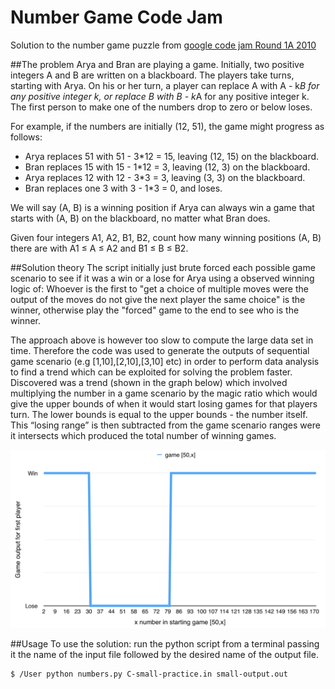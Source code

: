 # Number Game Code Jam
Solution to the number game puzzle from [google code jam Round 1A 2010](https://code.google.com/codejam/contest/544101/dashboard#s=p2)

##The problem
Arya and Bran are playing a game. Initially, two positive integers A and B are written on a blackboard. The players take turns, starting with Arya. On his or her turn, a player can replace A with A - k*B for any positive integer k, or replace B with B - k*A for any positive integer k. The first person to make one of the numbers drop to zero or below loses.

For example, if the numbers are initially (12, 51), the game might progress as follows:

- Arya replaces 51 with 51 - 3*12 = 15, leaving (12, 15) on the blackboard.
- Bran replaces 15 with 15 - 1*12 = 3, leaving (12, 3) on the blackboard.
- Arya replaces 12 with 12 - 3*3 = 3, leaving (3, 3) on the blackboard.
- Bran replaces one 3 with 3 - 1*3 = 0, and loses.

We will say (A, B) is a winning position if Arya can always win a game that starts with (A, B) on the blackboard, no matter what Bran does.

Given four integers A1, A2, B1, B2, count how many winning positions (A, B) there are with A1 ≤ A ≤ A2 and B1 ≤ B ≤ B2.

##Solution theory
The script initially just brute forced each possible game scenario to see if it was a win or a lose for Arya using a observed winning logic of:
Whoever is the first to "get a choice of multiple moves were the output of the moves do not give the next player the same choice" is the winner, otherwise play the "forced" game to the end to see who is the winner.

The approach above is however too slow to compute the large data set in time. Therefore the code was used to generate the outputs of sequential game scenario (e.g [1,10],[2,10],[3,10] etc) in order to perform data analysis to find a trend which can be exploited for solving the problem faster. Discovered was a trend (shown in the graph below) which involved multiplying the number in a game scenario by the magic ratio which would give the upper bounds of when it would start losing games for that players turn. The lower bounds is equal to the upper bounds - the number itself. This “losing range” is then subtracted from the game scenario ranges were it intersects which produced the total number of winning games.

![Number game data chart][chart]

[chart]: /number-game-data.png "Number game data chart"

##Usage
To use the solution: run the python script from a terminal passing it the name of the input file followed by the desired name of the output file.   

```
$ /User python numbers.py C-small-practice.in small-output.out
```
